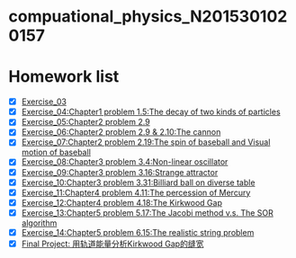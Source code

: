 # compuational_physics_N2015301020157
# Homework list
- [x] [Exercise_03](https://github.com/XiaoxiaTao/compuational_physics_N2015301020157/blob/master/Exercise_03:All%20levels)
- [x] [Exercise_04:Chapter1 problem 1.5:The decay of two kinds of particles](https://github.com/XiaoxiaTao/compuational_physics_N2015301020157/blob/master/Exercise_04:Chapter1%20problem%201.5:The%20decay%20of%20two%20kinds%20of%20particles)
- [x] [Exercise_05:Chapter2 problem 2.9](https://github.com/XiaoxiaTao/compuational_physics_N2015301020157/blob/master/Exercise_05:Chapter1%20problem%201.6:Population%20growth)
- [x] [Exercise_06:Chapter2 problem 2.9 & 2.10:The cannon](https://github.com/XiaoxiaTao/compuational_physics_N2015301020157/blob/master/Exercise_06:Chapter2%20problem%202.9%20%26%202.10:The%20cannon)
- [x] [Exercise_07:Chapter2 problem 2.19:The spin of baseball and Visual motion of baseball](https://github.com/XiaoxiaTao/compuational_physics_N2015301020157/blob/master/Exercise_07:Chapter2%20problem%202.19:The%20spin%20of%20baseball%20and%20Visual%20motion%20of%20baseball)
- [x] [Exercise_08:Chapter3 problem 3.4:Non-linear oscillator ](https://github.com/XiaoxiaTao/compuational_physics_N2015301020157/blob/master/Exercise_08:Chapter3%20problem%203.4:Non-linear%20oscillator)
- [x] [Exercise_09:Chapter3 problem 3.16:Strange attractor](https://github.com/XiaoxiaTao/compuational_physics_N2015301020157/blob/master/Exercise_09:Chapter3%20problem%203.16:Strange%20attractor)
- [x] [Exercise_10:Chapter3 problem 3.31:Billiard ball on diverse table ](https://github.com/XiaoxiaTao/compuational_physics_N2015301020157/blob/master/Exercise_10:Chapter3%20problem%203.31:Billiard%20ball%20on%20diverse%20table)
- [x] [Exercise_11:Chapter4 problem 4.11:The percession of Mercury](https://github.com/XiaoxiaTao/compuational_physics_N2015301020157/blob/master/Exercise_11:Chapter4%20problem%204.11:The%20percession%20of%20Mercury)
- [x] [Exercise_12:Chapter4 problem 4.18:The Kirkwood Gap](https://github.com/XiaoxiaTao/compuational_physics_N2015301020157/blob/master/Exercise_12:Chapter4%20problem%204.18:The%20Kirkwood%20Gap)
- [x] [Exercise_13:Chapter5 problem 5.17:The Jacobi method v.s. The SOR algorithm](https://github.com/XiaoxiaTao/compuational_physics_N2015301020157/blob/master/Exercise_13:Chapter5%20problem%205.17:The%20Jacobi%20method%20v.s.%20The%20SOR%20algorithm)
- [x] [Exercise_14:Chapter5 problem 6.15:The realistic string problem ](https://github.com/XiaoxiaTao/compuational_physics_N2015301020157/blob/master/Exercise_14:Chapter5%20problem%206.15:The%20realistic%20string%20problem)
- [x] [Final Project: 用轨道能量分析Kirkwood Gap的缝宽](https://github.com/XiaoxiaTao/compuational_physics_N2015301020157/blob/master/Final%20Project%20%E7%94%A8%E8%BD%A8%E9%81%93%E8%83%BD%E9%87%8F%E5%88%86%E6%9E%90Kirkwood%20Gap%E7%9A%84%E7%BC%9D%E5%AE%BD)
